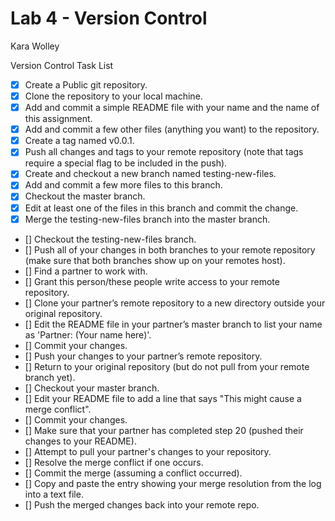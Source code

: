 # Lab 4 - Version Control
Kara Wolley

Version Control Task List


- [x] Create a Public git repository.
- [x] Clone the repository to your local machine.
- [x]  Add and commit a simple README file with your name and the name of this assignment.
- [x] Add and commit a few other files (anything you want) to the repository.
- [x] Create a tag named v0.0.1.
- [x] Push all changes and tags to your remote repository (note that tags require a special flag to be included in the push).
- [x] Create and checkout a new branch named testing-new-files.
- [x] Add and commit a few more files to this branch.
- [x] Checkout the master branch.
- [x] Edit at least one of the files in this branch and commit the change.
- [x] Merge the testing-new-files branch into the master branch.
- [] Checkout the testing-new-files branch.
- [] Push all of your changes in both branches to your remote repository (make sure that both branches show up on your remotes host).
- [] Find a partner to work with.
- [] Grant this person/these people write access to your remote repository.
- [] Clone your partner’s remote repository to a new directory outside your original repository.
- [] Edit the README file in your partner’s master branch to list your name as 'Partner: (Your name here)'.
- [] Commit your changes.
- [] Push your changes to your partner’s remote repository.
- [] Return to your original repository (but do not pull from your remote branch yet).
- [] Checkout your master branch.
- [] Edit your README file to add a line that says "This might cause a merge conflict".
- [] Commit your changes.
- [] Make sure that your partner has completed step 20 (pushed their changes to your README).
- [] Attempt to pull your partner's changes to your repository.
- [] Resolve the merge conflict if one occurs.
- [] Commit the merge (assuming a conflict occurred).
- [] Copy and paste the entry showing your merge resolution from the log into a text file.
- [] Push the merged changes back into your remote repo.
